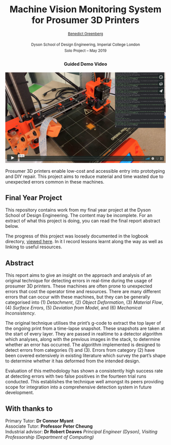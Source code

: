 <!-- <p  align="center"><img width="150" src=".github/Logo.png" alt="cover"></p> -->
<h1 align="center">
  Machine Vision Monitoring System for Prosumer 3D Printers
</h1>

<p  align="center">
<sup>
  <a href="https://github.com/nebbles">Benedict Greenberg</a>
</sup>
</p>

<p  align="center">
<sup>
  Dyson School of Design Engineering, Imperial College London<br>
  Solo Project – May 2019
</sup>
</p>

<h4 align="center">Guided Demo Video</h4>
<p align="center">
	<a href="https://vimeo.com/291377091" >
	<img width="600" src=".github/vimeo.png" alt="Click to play"></a>
</h1>
<br>


Prosumer 3D printers enable low-cost and accessible entry into prototyping and DIY repair. This project aims to reduce material and time wasted due to unexpected errors common in these machines.

## Final Year Project

This repository contains work from my final year project at the Dyson School of Design Engineering. The content may be incomplete. For an extract of what this project is doing, you can read the final report abstract below.

The progress of this project was loosely documented in the logbook directory, [viewed here](logbook/readme.md). In it I record lessons learnt along the way as well as linking to useful resources.

## Abstract

This report aims to give an insight on the approach and analysis of an original technique for detecting errors in real-time during the usage of prosumer 3D printers. These machines are often prone to unexpected errors that cost the operator time and resources. There are many different errors that can occur with these machines, but they can be generally categorised into (1) *Detachment*, (2) *Object Deformation*, (3) *Material Flow*, (4) *Surface Errors*, (5) *Deviation from Model*, and (6) *Mechanical Inconsistency*.

The original technique utilises the print’s g-code to extract the top layer of the ongoing print from a time-lapse snapshot. These snapshots are taken at the start of every layer. They are passed in realtime to a detector algorithm which analyses, along with the previous images in the stack, to determine whether an error has occurred. The algorithm implemented is designed to detect errors from categories (1) and (3). Errors from category (2) have been covered extensively in existing literature which survey the part’s shape to determine whether it has deformed from the intended design.

Evaluation of this methodology has shown a consistently high success rate at detecting errors with two false positives in the fourteen trial runs conducted. This establishes the technique well amongst its peers providing scope for integration into a comprehensive detection system in future development.

## With thanks to

Primary Tutor: **Dr Connor Myant**  
Associate Tutor: **Professor Peter Cheung**  
Industrial advisor: **Dr Robert Deaves** *Principal Engineer (Dyson), Visiting Professorship (Department of Computing)*
